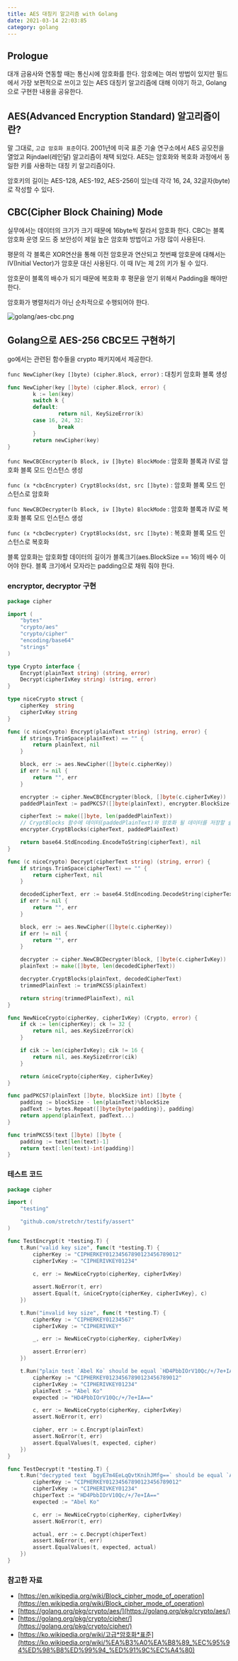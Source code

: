 ```yaml
---
title: AES 대칭키 알고리즘 with Golang
date: 2021-03-14 22:03:85
category: golang
---
```


## Prologue

대개 금융사와 연동할 때는 통신시에 암호화를 한다. 암호에는 여러 방법이 있지만 필드에서 가장 보편적으로 쓰이고 있는 AES 대칭키 알고리즘에 대해 이야기 하고, Golang으로 구현한 내용을 공유한다.

## **AES(Advanced Encryption Standard) 알고리즘이란?**

말 그대로, `고급 암호화 표준`이다. 2001년에 미국 표준 기술 연구소에서 AES 공모전을 열었고 Rijndael(레인달) 알고리즘이 채택 되었다. AES는 암호화와 복호화 과정에서 동일한 키를 사용하는 대칭 키 알고리즘이다.

암호키의 길이는 AES-128, AES-192, AES-256이 있는데 각각 16, 24, 32글자(byte)로 작성할 수 있다.

## CBC(Cipher Block Chaining) Mode

실무에서는 데이터의 크기가 크기 때문에 16byte씩 잘라서 암호화 한다. CBC는 블록 암호화 운영 모드 중 보안성이 제일 높은 암호화 방법이고 가장 많이 사용된다.

평문의 각 블록은 XOR연산을 통해 이전 암호문과 연산되고 첫번째 암호문에 대해서는 IV(Initial Vector)가 암호문 대신 사용된다. 이 때 IV는 제 2의 키가 될 수 있다.

암호문이 블록의 배수가 되기 때문에 복호화 후 평문을 얻기 위해서 Padding을 해야만 한다.

암호화가 병렬처리가 아닌 순차적으로 수행되어야 한다.

![golang/aes-cbc.png](./images/aes-cbc.png)

## Golang으로 AES-256 CBC모드 구현하기

go에서는 관련된 함수들을 crypto 패키지에서 제공한다.

`func NewCipher(key []byte) (cipher.Block, error)` : 대칭키 암호화 블록 생성

```go
func NewCipher(key []byte) (cipher.Block, error) {
		k := len(key)
		switch k {
		default:
				return nil, KeySizeError(k)
		case 16, 24, 32:
				break
		}
		return newCipher(key)
}
```

`func NewCBCEncrypter(b Block, iv []byte) BlockMode` : 암호화 블록과 IV로 암호화 블록 모드 인스턴스 생성

`func (x *cbcEncrypter) CryptBlocks(dst, src []byte)` : 암호화 블록 모드 인스턴스로 암호화

`func NewCBCDecrypter(b Block, iv []byte) BlockMode` : 암호화 블록과 IV로 복호화 블록 모드 인스턴스 생성

`func (x *cbcDecrypter) CryptBlocks(dst, src []byte)` : 복호화 블록 모드 인스턴스로 복호화

블록 암호화는 암호화할 데이터의 길이가 블록크기(aes.BlockSize == 16)의 배수 이어야 한다. 블록 크기에서 모자라는 padding으로 채워 줘야 한다.

### encryptor, decryptor 구현

```go
package cipher

import (
	"bytes"
	"crypto/aes"
	"crypto/cipher"
	"encoding/base64"
	"strings"
)

type Crypto interface {
	Encrypt(plainText string) (string, error)
	Decrypt(cipherIvKey string) (string, error)
}

type niceCrypto struct {
	cipherKey  string
	cipherIvKey string
}

func (c niceCrypto) Encrypt(plainText string) (string, error) {
	if strings.TrimSpace(plainText) == "" {
		return plainText, nil
	}

	block, err := aes.NewCipher([]byte(c.cipherKey))
	if err != nil {
		return "", err
	}

	encrypter := cipher.NewCBCEncrypter(block, []byte(c.cipherIvKey))
	paddedPlainText := padPKCS7([]byte(plainText), encrypter.BlockSize())

	cipherText := make([]byte, len(paddedPlainText))
	// CryptBlocks 함수에 데이터(paddedPlainText)와 암호화 될 데이터를 저장할 슬라이스(cipherText)를 넣으면 암호화가 된다.
	encrypter.CryptBlocks(cipherText, paddedPlainText)

	return base64.StdEncoding.EncodeToString(cipherText), nil
}

func (c niceCrypto) Decrypt(cipherText string) (string, error) {
	if strings.TrimSpace(cipherText) == "" {
		return cipherText, nil
	}

	decodedCipherText, err := base64.StdEncoding.DecodeString(cipherText)
	if err != nil {
		return "", err
	}

	block, err := aes.NewCipher([]byte(c.cipherKey))
	if err != nil {
		return "", err
	}

	decrypter := cipher.NewCBCDecrypter(block, []byte(c.cipherIvKey))
	plainText := make([]byte, len(decodedCipherText))

	decrypter.CryptBlocks(plainText, decodedCipherText)
	trimmedPlainText := trimPKCS5(plainText)

	return string(trimmedPlainText), nil
}

func NewNiceCrypto(cipherKey, cipherIvKey) (Crypto, error) {
	if ck := len(cipherKey); ck != 32 {
		return nil, aes.KeySizeError(ck)
	}

	if cik := len(cipherIvKey); cik != 16 {
		return nil, aes.KeySizeError(cik)
	}

	return &niceCrypto{cipherKey, cipherIvKey}
}

func padPKCS7(plainText []byte, blockSize int) []byte {
	padding := blockSize - len(plainText)%blockSize
	padText := bytes.Repeat([]byte{byte(padding)}, padding)
	return append(plainText, padText...)
}

func trimPKCS5(text []byte) []byte {
	padding := text[len(text)-1]
	return text[:len(text)-int(padding)]
}
```

### 테스트 코드

```go
package cipher

import (
	"testing"

	"github.com/stretchr/testify/assert"
)

func TestEncrypt(t *testing.T) {
	t.Run("valid key size", func(t *testing.T) {
		cipherKey := "CIPHERKEY01234567890123456789012"
		cipherIvKey := "CIPHERIVKEY01234"
		
		c, err := NewNiceCrypto(cipherKey, cipherIvKey)

		assert.NoError(t, err)
		assert.Equal(t, &niceCrypto{cipherKey, cipherIvKey}, c)
	})

	t.Run("invalid key size", func(t *testing.T) {
		cipherKey := "CIPHERKEY01234567"
		cipherIvKey := "CIPHERIVKEY"

		_, err := NewNiceCrypto(cipherKey, cipherIvKey)

		assert.Error(err)
	})

	t.Run("plain test `Abel Ko` should be equal `HD4PbbIOrV10Qc/+/7e+IA==`", func(t *testing.T) {
		cipherKey := "CIPHERKEY01234567890123456789012"
		cipherIvKey := "CIPHERIVKEY01234"
		plainText := "Abel Ko"
		expected := "HD4PbbIOrV10Qc/+/7e+IA=="

		c, err := NewNiceCrypto(cipherKey, cipherIvKey)
		assert.NoError(t, err)

		cipher, err := c.Encrypt(plainText)
		assert.NoError(t, err)
		assert.EqualValues(t, expected, cipher)
	})
}

func TestDecrypt(t *testing.T) {
	t.Run("decrypted text `bgyE7m4EeLqQvtKnihJMfg==` should be equal `Abel Ko`", func(t *testing.T) {
		cipherKey := "CIPHERKEY01234567890123456789012"
		cipherIvKey := "CIPHERIVKEY01234"
		chiperText := "HD4PbbIOrV10Qc/+/7e+IA=="
		expected := "Abel Ko"

		c, err := NewNiceCrypto(cipherKey, cipherIvKey)
		assert.NoError(t, err)

		actual, err := c.Decrypt(chiperText)
		assert.NoError(t, err)
		assert.EqualValues(t, expected, actual)
	})
}
```

### 참고한 자료

- [https://en.wikipedia.org/wiki/Block_cipher_mode_of_operation](https://en.wikipedia.org/wiki/Block_cipher_mode_of_operation)
- [https://golang.org/pkg/crypto/aes/](https://golang.org/pkg/crypto/aes/)
- [https://golang.org/pkg/crypto/cipher/](https://golang.org/pkg/crypto/cipher/)
- [https://ko.wikipedia.org/wiki/고급*암호화*표준](https://ko.wikipedia.org/wiki/%EA%B3%A0%EA%B8%89_%EC%95%94%ED%98%B8%ED%99%94_%ED%91%9C%EC%A4%80)
